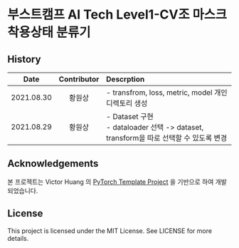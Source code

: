# 부스트캠프 AI Tech Level1-CV조 마스크 착용상태 분류기

## History
|Date|Contributor|Descrption|
|:----:|:---:|:---|
|2021.08.30|황원상|- transfrom, loss, metric, model 개인 디렉토리 생성|
|2021.08.29|황원상|- Dataset 구현<br>- dataloader 선택 -> dataset, transform을 따로 선택할 수 있도록 변경|

## Acknowledgements
본 프로젝트는 Victor Huang 의 [PyTorch Template Project](https://github.com/victoresque/pytorch-template) 을 기반으로 하여 개발되었습니다.

## License
This project is licensed under the MIT License. See LICENSE for more details.

